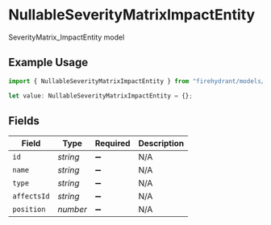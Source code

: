# NullableSeverityMatrixImpactEntity

SeverityMatrix_ImpactEntity model

## Example Usage

```typescript
import { NullableSeverityMatrixImpactEntity } from "firehydrant/models/components";

let value: NullableSeverityMatrixImpactEntity = {};
```

## Fields

| Field              | Type               | Required           | Description        |
| ------------------ | ------------------ | ------------------ | ------------------ |
| `id`               | *string*           | :heavy_minus_sign: | N/A                |
| `name`             | *string*           | :heavy_minus_sign: | N/A                |
| `type`             | *string*           | :heavy_minus_sign: | N/A                |
| `affectsId`        | *string*           | :heavy_minus_sign: | N/A                |
| `position`         | *number*           | :heavy_minus_sign: | N/A                |